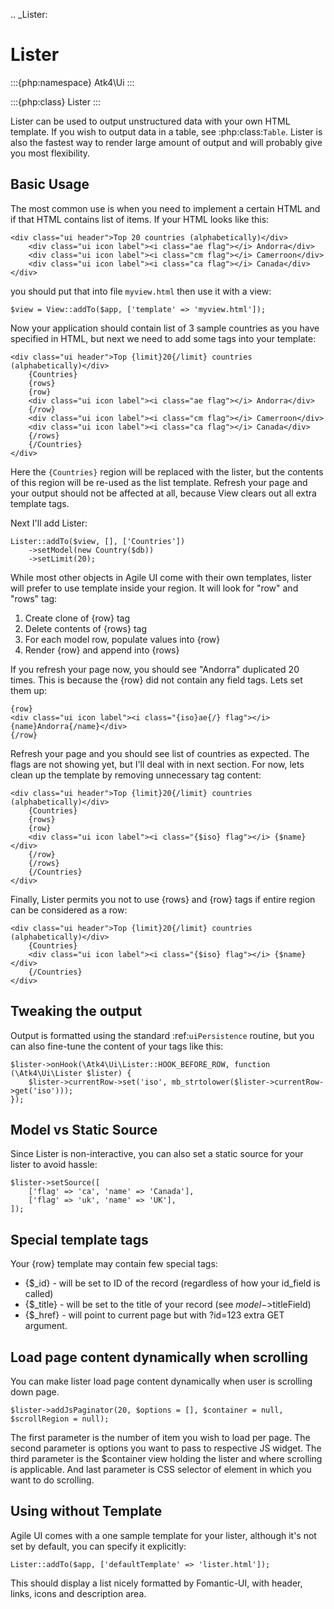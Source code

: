 .. _Lister:

# Lister

:::{php:namespace} Atk4\Ui
:::

:::{php:class} Lister
:::

Lister can be used to output unstructured data with your own HTML template. If you wish to output
data in a table, see :php:class:`Table`. Lister is also the fastest way to render large amount of
output and will probably give you most flexibility.

## Basic Usage

The most common use is when you need to implement a certain HTML and if that HTML contains list of
items. If your HTML looks like this:

```
<div class="ui header">Top 20 countries (alphabetically)</div>
    <div class="ui icon label"><i class="ae flag"></i> Andorra</div>
    <div class="ui icon label"><i class="cm flag"></i> Camerroon</div>
    <div class="ui icon label"><i class="ca flag"></i> Canada</div>
</div>
```

you should put that into file `myview.html` then use it with a view:

```
$view = View::addTo($app, ['template' => 'myview.html']);
```

Now your application should contain list of 3 sample countries as you have specified in HTML, but next
we need to add some tags into your template:

```
<div class="ui header">Top {limit}20{/limit} countries (alphabetically)</div>
    {Countries}
    {rows}
    {row}
    <div class="ui icon label"><i class="ae flag"></i> Andorra</div>
    {/row}
    <div class="ui icon label"><i class="cm flag"></i> Camerroon</div>
    <div class="ui icon label"><i class="ca flag"></i> Canada</div>
    {/rows}
    {/Countries}
</div>
```

Here the `{Countries}` region will be replaced with the lister, but the contents of
this region will be re-used as the list template. Refresh your page and your output
should not be affected at all, because View clears out all extra template tags.

Next I'll add Lister:

```
Lister::addTo($view, [], ['Countries'])
    ->setModel(new Country($db))
    ->setLimit(20);
```

While most other objects in Agile UI come with their own templates, lister will prefer
to use template inside your region. It will look for "row" and "rows" tag:

1. Create clone of {row} tag
2. Delete contents of {rows} tag
3. For each model row, populate values into {row}
4. Render {row} and append into {rows}

If you refresh your page now, you should see "Andorra" duplicated 20 times. This is because
the {row} did not contain any field tags. Lets set them up:

```
{row}
<div class="ui icon label"><i class="{iso}ae{/} flag"></i> {name}Andorra{/name}</div>
{/row}
```

Refresh your page and you should see list of countries as expected. The flags are not showing yet,
but I'll deal with in next section. For now, lets clean up the template by removing unnecessary tag content:

```
<div class="ui header">Top {limit}20{/limit} countries (alphabetically)</div>
    {Countries}
    {rows}
    {row}
    <div class="ui icon label"><i class="{$iso} flag"></i> {$name}</div>
    {/row}
    {/rows}
    {/Countries}
</div>
```

Finally, Lister permits you not to use {rows} and {row} tags if entire region can be considered as a row:

```
<div class="ui header">Top {limit}20{/limit} countries (alphabetically)</div>
    {Countries}
    <div class="ui icon label"><i class="{$iso} flag"></i> {$name}</div>
    {/Countries}
</div>
```

## Tweaking the output

Output is formatted using the standard :ref:`uiPersistence` routine, but you can also fine-tune the content
of your tags like this:

```
$lister->onHook(\Atk4\Ui\Lister::HOOK_BEFORE_ROW, function (\Atk4\Ui\Lister $lister) {
    $lister->currentRow->set('iso', mb_strtolower($lister->currentRow->get('iso')));
});
```

## Model vs Static Source

Since Lister is non-interactive, you can also set a static source for your lister to avoid hassle:

```
$lister->setSource([
    ['flag' => 'ca', 'name' => 'Canada'],
    ['flag' => 'uk', 'name' => 'UK'],
]);
```

## Special template tags

Your {row} template may contain few special tags:

- {$_id} - will be set to ID of the record (regardless of how your id_field is called)
- {$_title} - will be set to the title of your record (see $model->$titleField)
- {$_href} - will point to current page but with ?id=123 extra GET argument.

## Load page content dynamically when scrolling

You can make lister load page content dynamically when user is scrolling down page.

```
$lister->addJsPaginator(20, $options = [], $container = null, $scrollRegion = null);
```

The first parameter is the number of item you wish to load per page.
The second parameter is options you want to pass to respective JS widget.
The third parameter is the $container view holding the lister and where scrolling is applicable.
And last parameter is CSS selector of element in which you want to do scrolling.

## Using without Template

Agile UI comes with a one sample template for your lister, although it's not set by default,
you can specify it explicitly:

```
Lister::addTo($app, ['defaultTemplate' => 'lister.html']);
```

This should display a list nicely formatted by Fomantic-UI, with header, links, icons and description area.
